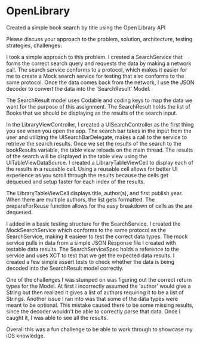 # OpenLibrary
Created a simple book search by title using the Open Library API

Please discuss your approach to the problem, solution, architecture, testing strategies, challenges:

I took a simple approach to this problem. I created a SearchService that forms the correct search query and requests the data by making a network call. The search service conforms to a protocol, which makes it easier for me to create a Mock search service for testing that also conforms to the same protocol. Once the data comes back from the network, I use the JSON decoder to convert the data into the 'SearchResult' Model.

The SearchResult model uses Codable and coding keys to map the data we want for the purpose of this assignment. The SearchResult holds the list of Books that we should be displaying as the results of the search input.

In the LibraryViewController, I created a UISearchController as the first thing you see when you open the app. The search bar takes in the input from the user and utilizing the UISearchBarDelegate, makes a call to the service to retrieve the search results. Once we set the results of the search to the bookResults variable, the table view reloads on the main thread. The results of the search will be displayed in the table view using the UITableViewDataSource. I created a LibraryTableViewCell to display each of the results in a reusable cell. Using a reusable cell allows for better UI experience as you scroll through the results because the cells get dequeued and setup faster for each index of the results.

The LibraryTableViewCell displays title, author(s), and first publish year. When there are multiple authors, the list gets formatted. The prepareForReuse function allows for the easy breakdown of cells as the are dequeued.

I added in a basic testing structure for the SearchService. I created the MockSearchService which conforms to the same protocol as the SearchService, making it easieer to test the correct data types. The mock service pulls in data from a simple JSON Response file I created with testable data results. The SearchServiceSpec holds a reference to the service and uses XCT to test that we get the expected data results. I created a few simple assert tests to check whether the data is being decoded into the SearchResult model correctly.

One of the challenges I was stumped on was figuring out the correct return types for the Model. At first I incorrectly assumed the 'author' would give a String but then realized it gives a list of authors requiring it to be a list of Strings. Another issue I ran into was that some of the data types were meant to be optional. This mistake caused there to be some missing results, since the decoder wouldn't be able to correctly parse that data. Once I caught it, I was able to see all the results.

Overall this was a fun challenge to be able to work through to showcase my iOS knowledge.
